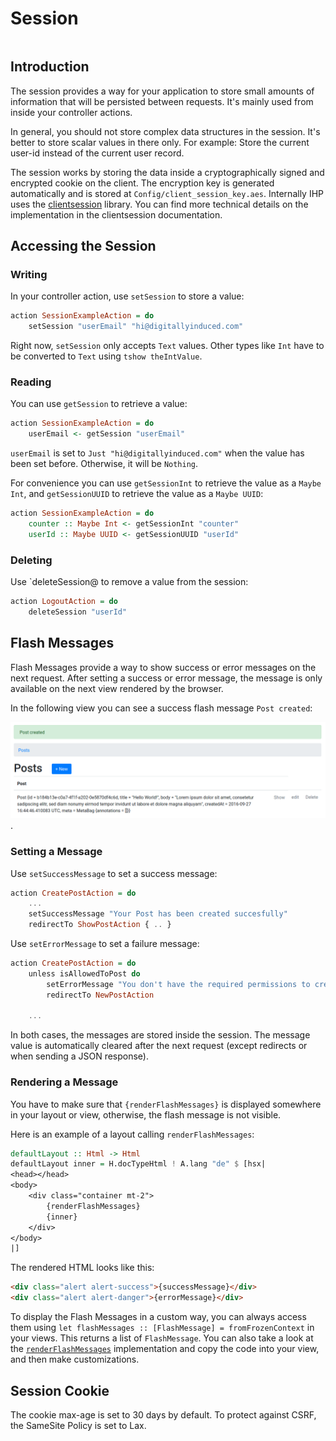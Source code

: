 # Session

```toc

```

## Introduction

The session provides a way for your application to store small amounts of information that will be persisted between requests. It's mainly used from inside your controller actions.

In general, you should not store complex data structures in the session. It's better to store scalar values in there only. For example: Store the current user-id instead of the current user record.

The session works by storing the data inside a cryptographically signed and encrypted cookie on the client. The encryption key is generated automatically and is stored at `Config/client_session_key.aes`. Internally IHP uses the [clientsession](https://hackage.haskell.org/package/clientsession-0.9.1.2/docs/Web-ClientSession.html) library. You can find more technical details on the implementation in the clientsession documentation.

## Accessing the Session

### Writing

In your controller action, use `setSession` to store a value:

```haskell
action SessionExampleAction = do
    setSession "userEmail" "hi@digitallyinduced.com"
```

Right now, `setSession` only accepts `Text` values. Other types like `Int` have to be converted to `Text` using `tshow theIntValue`.

### Reading

You can use `getSession` to retrieve a value:

```haskell
action SessionExampleAction = do
    userEmail <- getSession "userEmail"
```

`userEmail` is set to `Just "hi@digitallyinduced.com"` when the value has been set before. Otherwise, it will be `Nothing`.

For convenience you can use `getSessionInt` to retrieve the value as a `Maybe Int`, and `getSessionUUID` to retrieve the value as a `Maybe UUID`:

```haskell
action SessionExampleAction = do
    counter :: Maybe Int <- getSessionInt "counter"
    userId :: Maybe UUID <- getSessionUUID "userId"
```

### Deleting

Use `deleteSession@ to remove a value from the session:

```haskell
action LogoutAction = do
    deleteSession "userId"
```

## Flash Messages

Flash Messages provide a way to show success or error messages on the next request. After setting a success or error message, the message is only available on the next view rendered by the browser.

In the following view you can see a success flash message `Post created`:

![Example Flash Message](images/first-project/index_view.png).

### Setting a Message

Use `setSuccessMessage` to set a success message:

```haskell
action CreatePostAction = do
    ...
    setSuccessMessage "Your Post has been created succesfully"
    redirectTo ShowPostAction { .. }
```

Use `setErrorMessage` to set a failure message:

```haskell
action CreatePostAction = do
    unless isAllowedToPost do
        setErrorMessage "You don't have the required permissions to create a post"
        redirectTo NewPostAction

    ...
```

In both cases, the messages are stored inside the session. The message value is automatically cleared after the next request (except redirects or when sending a JSON response).

### Rendering a Message

You have to make sure that `{renderFlashMessages}` is displayed somewhere in your layout or view, otherwise, the flash message is not visible.

Here is an example of a layout calling `renderFlashMessages`:

```haskell
defaultLayout :: Html -> Html
defaultLayout inner = H.docTypeHtml ! A.lang "de" $ [hsx|
<head></head>
<body>
    <div class="container mt-2">
        {renderFlashMessages}
        {inner}
    </div>
</body>
|]
```

The rendered HTML looks like this:

```html
<div class="alert alert-success">{successMessage}</div>
<div class="alert alert-danger">{errorMessage}</div>
```

To display the Flash Messages in a custom way, you can always access them using `let flashMessages :: [FlashMessage] = fromFrozenContext` in your views. This returns a list of `FlashMessage`. You can also take a look at the [`renderFlashMessages`](https://ihp.digitallyinduced.com/api-docs/IHP-FlashMessages-ViewFunctions.html#v:renderFlashMessages) implementation and copy the code into your view, and then make customizations.

## Session Cookie

The cookie max-age is set to 30 days by default. To protect against CSRF, the SameSite Policy is set to Lax.
